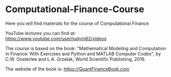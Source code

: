 # Computational-Finance-Course
Here you will find materials for the course of Computational Finance

YouTube lectures you can find at:
https://www.youtube.com/user/judym82/videos

The course is based on the book: 
"Mathematical Modeling and Computation in Finance: With Exercises and Python and MATLAB Computer Codes", 
by C.W. Oosterlee and L.A. Grzelak, World Scientific Publishing, 2019.

The website of the book is:
https://QuantFinanceBook.com
